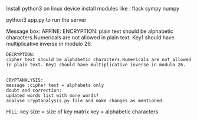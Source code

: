 Install python3 on linux device
install modules like :
flask
sympy
numpy

python3 app.py to run the server



Message box: 
AFFINE:
	ENCRYPTION:
	plain text should be alphabetic characters.Numericals are not allowed in plain text. Key1 should have multiplicative inverse in modulo 26.

	DECRYPTION:
	cipher text should be alphabetic characters.Numericals are not allowed in plain text. Key1 should have multiplicative inverse in modulo 26.

	
	CRYPTANALYSIS:
	message :cipher text = alphabets only 
	doubt and correction:
	updated words list with more words?
	analyse cryptanalysis.py file and make changes as mentioned.
	
	
HILL:
key size = size of key matrix
key = alphabetic characters


   
